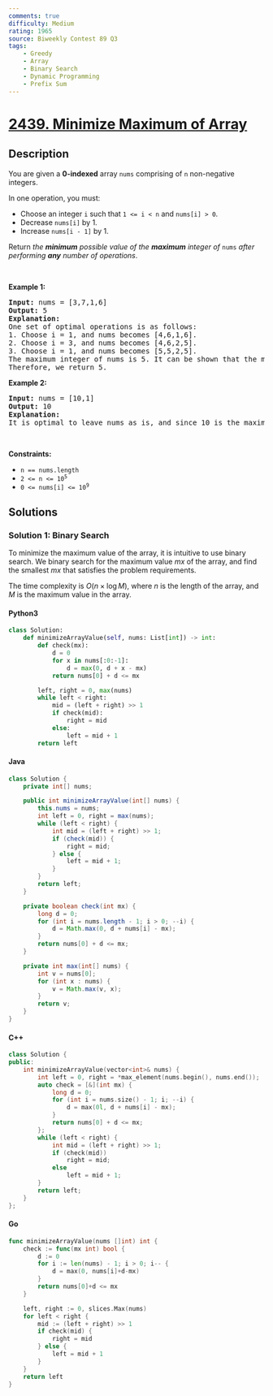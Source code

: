 ```yaml
---
comments: true
difficulty: Medium
rating: 1965
source: Biweekly Contest 89 Q3
tags:
    - Greedy
    - Array
    - Binary Search
    - Dynamic Programming
    - Prefix Sum
---
```


<!-- problem:start -->

# [2439. Minimize Maximum of Array](https://leetcode.com/problems/minimize-maximum-of-array)

## Description

<!-- description:start -->

<p>You are given a <strong>0-indexed</strong> array <code>nums</code> comprising of <code>n</code> non-negative integers.</p>

<p>In one operation, you must:</p>

<ul>
	<li>Choose an integer <code>i</code> such that <code>1 &lt;= i &lt; n</code> and <code>nums[i] &gt; 0</code>.</li>
	<li>Decrease <code>nums[i]</code> by 1.</li>
	<li>Increase <code>nums[i - 1]</code> by 1.</li>
</ul>

<p>Return<em> the <strong>minimum</strong> possible value of the <strong>maximum</strong> integer of </em><code>nums</code><em> after performing <strong>any</strong> number of operations</em>.</p>

<p>&nbsp;</p>
<p><strong class="example">Example 1:</strong></p>

<pre>
<strong>Input:</strong> nums = [3,7,1,6]
<strong>Output:</strong> 5
<strong>Explanation:</strong>
One set of optimal operations is as follows:
1. Choose i = 1, and nums becomes [4,6,1,6].
2. Choose i = 3, and nums becomes [4,6,2,5].
3. Choose i = 1, and nums becomes [5,5,2,5].
The maximum integer of nums is 5. It can be shown that the maximum number cannot be less than 5.
Therefore, we return 5.
</pre>

<p><strong class="example">Example 2:</strong></p>

<pre>
<strong>Input:</strong> nums = [10,1]
<strong>Output:</strong> 10
<strong>Explanation:</strong>
It is optimal to leave nums as is, and since 10 is the maximum value, we return 10.
</pre>

<p>&nbsp;</p>
<p><strong>Constraints:</strong></p>

<ul>
	<li><code>n == nums.length</code></li>
	<li><code>2 &lt;= n &lt;= 10<sup>5</sup></code></li>
	<li><code>0 &lt;= nums[i] &lt;= 10<sup>9</sup></code></li>
</ul>

<!-- description:end -->

## Solutions

<!-- solution:start -->

### Solution 1: Binary Search

To minimize the maximum value of the array, it is intuitive to use binary search. We binary search for the maximum value $mx$ of the array, and find the smallest $mx$ that satisfies the problem requirements.

The time complexity is $O(n \times \log M)$, where $n$ is the length of the array, and $M$ is the maximum value in the array.

<!-- tabs:start -->

#### Python3

```python
class Solution:
    def minimizeArrayValue(self, nums: List[int]) -> int:
        def check(mx):
            d = 0
            for x in nums[:0:-1]:
                d = max(0, d + x - mx)
            return nums[0] + d <= mx

        left, right = 0, max(nums)
        while left < right:
            mid = (left + right) >> 1
            if check(mid):
                right = mid
            else:
                left = mid + 1
        return left
```

#### Java

```java
class Solution {
    private int[] nums;

    public int minimizeArrayValue(int[] nums) {
        this.nums = nums;
        int left = 0, right = max(nums);
        while (left < right) {
            int mid = (left + right) >> 1;
            if (check(mid)) {
                right = mid;
            } else {
                left = mid + 1;
            }
        }
        return left;
    }

    private boolean check(int mx) {
        long d = 0;
        for (int i = nums.length - 1; i > 0; --i) {
            d = Math.max(0, d + nums[i] - mx);
        }
        return nums[0] + d <= mx;
    }

    private int max(int[] nums) {
        int v = nums[0];
        for (int x : nums) {
            v = Math.max(v, x);
        }
        return v;
    }
}
```

#### C++

```cpp
class Solution {
public:
    int minimizeArrayValue(vector<int>& nums) {
        int left = 0, right = *max_element(nums.begin(), nums.end());
        auto check = [&](int mx) {
            long d = 0;
            for (int i = nums.size() - 1; i; --i) {
                d = max(0l, d + nums[i] - mx);
            }
            return nums[0] + d <= mx;
        };
        while (left < right) {
            int mid = (left + right) >> 1;
            if (check(mid))
                right = mid;
            else
                left = mid + 1;
        }
        return left;
    }
};
```

#### Go

```go
func minimizeArrayValue(nums []int) int {
	check := func(mx int) bool {
		d := 0
		for i := len(nums) - 1; i > 0; i-- {
			d = max(0, nums[i]+d-mx)
		}
		return nums[0]+d <= mx
	}

	left, right := 0, slices.Max(nums)
	for left < right {
		mid := (left + right) >> 1
		if check(mid) {
			right = mid
		} else {
			left = mid + 1
		}
	}
	return left
}
```

<!-- tabs:end -->

<!-- solution:end -->

<!-- problem:end -->
